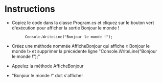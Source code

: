 ﻿# Instructions
 
- Copiez le code dans la classe Program.cs et cliquez sur le bouton vert d'exécution pour afficher la sortie Bonjour le monde !

            Console.WriteLine("Bonjour le monde !");

- Créez une méthode nommée AfficheBonjour qui affiche « Bonjour le monde !» et supprimer la précédente ligne "Console.WriteLine("Bonjour le monde !");"
- Appelez la méthode AfficheBonjour
- "Bonjour le monde !" doit s'afficher
